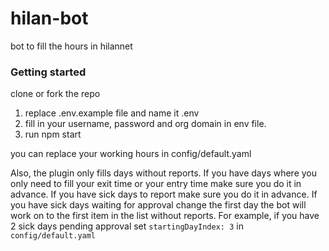 # hilan-bot
bot to fill the hours in hilannet

### Getting started
clone or fork the repo 


1. replace .env.example file and name it .env
2. fill in your username, password and org domain in env file.
3. run npm start

you can replace your working hours in config/default.yaml

Also, the plugin only fills days without reports. If you have days where you only need to fill your exit time or your entry time make sure you do it in advance. If you have sick days to report make sure you do it in advance.
If you have sick days waiting for approval change the first day the bot will work on to the first item in the list without reports. For example, if you have 2 sick days pending approval set `startingDayIndex: 3` in `config/default.yaml`
